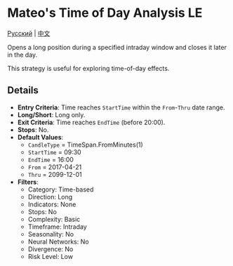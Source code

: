 # Mateo's Time of Day Analysis LE
[Русский](README_ru.md) | [中文](README_cn.md)

Opens a long position during a specified intraday window and closes it later in the day.

This strategy is useful for exploring time-of-day effects.

## Details

- **Entry Criteria**: Time reaches `StartTime` within the `From`-`Thru` date range.
- **Long/Short**: Long only.
- **Exit Criteria**: Time reaches `EndTime` (before 20:00).
- **Stops**: No.
- **Default Values**:
  - `CandleType` = TimeSpan.FromMinutes(1)
  - `StartTime` = 09:30
  - `EndTime` = 16:00
  - `From` = 2017-04-21
  - `Thru` = 2099-12-01
- **Filters**:
  - Category: Time-based
  - Direction: Long
  - Indicators: None
  - Stops: No
  - Complexity: Basic
  - Timeframe: Intraday
  - Seasonality: No
  - Neural Networks: No
  - Divergence: No
  - Risk Level: Low

